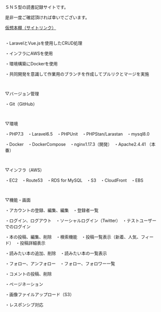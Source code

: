 <p>ＳＮＳ型の読書記録サイトです。</p>
<p>是非一度ご確認頂ければ幸いでございます。</p>
<a href="http://virtualbookshelf.work/">仮想本棚（サイトリンク）</a>
</br>
</br>
<p>・LaravelとVue.jsを使用したCRUD処理</p>
<p>・インフラにAWSを使用</p>
<p>・環境構築にDockerを使用</p>
<p>・共同開発を意識して作業用のブランチを作成してプルリクとマージを実施</p>
</br>
<p>▽バージョン管理</p>
<p>・Git（GitHub）</p>
</br>
<p>▽環境</p>
<p>・PHP7.3　・Laravel6.5　・PHPUnit　・PHPStan/Larastan　・mysql8.0</p>
<p>・Docker　・DockerCompose　・nginx1.17.3（開発）　・Apache2.4.41 （本番）</p>
</br>
<p>▽インフラ（AWS）</p>
<p>・EC2　・Route53　・RDS for MySQL　・S3　・CloudFront　・EBS</p>
</br>
<p>▽機能・画面</p>
<p>・アカウントの登録、編集、編集　・登録者一覧</p>
<p>・ログイン、ログアウト　・ソーシャルログイン（Twitter）　・テストユーザーでのログイン</p>
<p>・本の投稿、編集、削除　・検索機能　・投稿一覧表示（新着、人気、フィード）　・投稿詳細表示</p>
<p>・読みたい本の追加、削除　・読みたい本の一覧表示</p>
<p>・フォロー、アンフォロー　・フォロー、フォロワー一覧</p>
<p>・コメントの投稿、削除</p>
<p>・ページネーション</p>
<p>・画像ファイルアップロード（S3）</p>
<p>・レスポンシブ対応</p>

